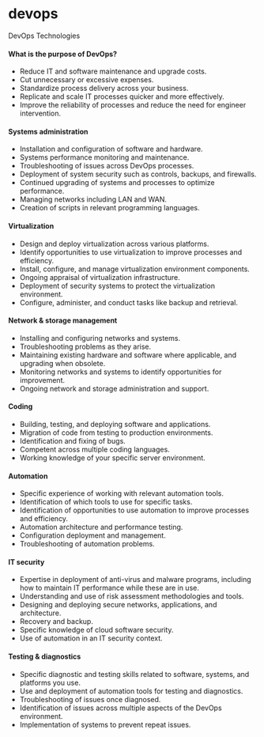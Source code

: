 # devops
DevOps Technologies

#### What is the purpose of DevOps?
* Reduce IT and software maintenance and upgrade costs.  
* Cut unnecessary or excessive expenses.  
* Standardize process delivery across your business.  
* Replicate and scale IT processes quicker and more effectively.  
* Improve the reliability of processes and reduce the need for engineer intervention.  

#### Systems administration
* Installation and configuration of software and hardware.  
* Systems performance monitoring and maintenance.  
* Troubleshooting of issues across DevOps processes.  
* Deployment of system security such as controls, backups, and firewalls.  
* Continued upgrading of systems and processes to optimize performance.  
* Managing networks including LAN and WAN.  
* Creation of scripts in relevant programming languages.  

#### Virtualization
* Design and deploy virtualization across various platforms.  
* Identify opportunities to use virtualization to improve processes and efficiency.  
* Install, configure, and manage virtualization environment components.  
* Ongoing appraisal of virtualization infrastructure.  
* Deployment of security systems to protect the virtualization environment.  
* Configure, administer, and conduct tasks like backup and retrieval.  

#### Network & storage management
* Installing and configuring networks and systems.  
* Troubleshooting problems as they arise.  
* Maintaining existing hardware and software where applicable, and upgrading when obsolete.  
* Monitoring networks and systems to identify opportunities for improvement.  
* Ongoing network and storage administration and support.  

#### Coding
* Building, testing, and deploying software and applications.  
* Migration of code from testing to production environments.  
* Identification and fixing of bugs.  
* Competent across multiple coding languages.  
* Working knowledge of your specific server environment.  

#### Automation
* Specific experience of working with relevant automation tools.
* Identification of which tools to use for specific tasks.
* Identification of opportunities to use automation to improve processes and efficiency.
* Automation architecture and performance testing.
* Configuration deployment and management.
* Troubleshooting of automation problems.

#### IT security
* Expertise in deployment of anti-virus and malware programs, including how to maintain IT performance while these are in use.
* Understanding and use of risk assessment methodologies and tools.
* Designing and deploying secure networks, applications, and architecture.
* Recovery and backup.
* Specific knowledge of cloud software security.
* Use of automation in an IT security context.

#### Testing & diagnostics
* Specific diagnostic and testing skills related to software, systems, and platforms you use.  
* Use and deployment of automation tools for testing and diagnostics.  
* Troubleshooting of issues once diagnosed.  
* Identification of issues across multiple aspects of the DevOps environment.  
* Implementation of systems to prevent repeat issues.  


















